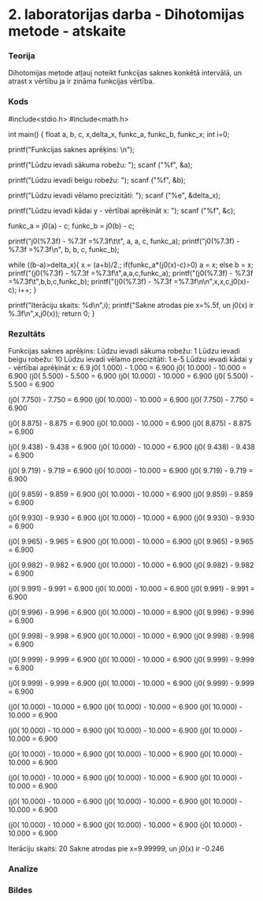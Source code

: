 # 2. laboratorijas darba - Dihotomijas metode  - atskaite

### Teorija
Dihotomijas metode atļauj noteikt funkcijas saknes konkētā intervālā, un atrast x vērtību ja ir zināma funkcijas vērtība.
### Kods
#include<stdio.h>
#include<math.h>

int main() {
 float a, b, c, x,delta_x, funkc_a, funkc_b, funkc_x;
 int i=0;

 printf("Funkcijas saknes aprēķins: \n");

 printf("Lūdzu ievadi sākuma robežu: ");
 scanf ("%f", &a);

 printf("Lūdzu ievadi beigu robežu: ");
 scanf ("%f", &b);

 printf("Lūdzu ievadi vēlamo precizitāti: ");
 scanf ("%e", &delta_x);

 printf("Lūdzu ievadi kādai  y - vērtībai  aprēķināt x: ");
 scanf ("%f", &c);

 funkc_a = j0(a) - c;
 funkc_b = j0(b) - c;

 printf("j0(%7.3f) - %7.3f =%7.3f\t\t", a, a, c, funkc_a);
 printf("j0(%7.3f) - %7.3f =%7.3f\n", b, b, c, funkc_b);

 while ((b-a)>delta_x){
  x = (a+b)/2.;
  if(funkc_a*(j0(x)-c)>0)
  a = x;
  else
  b = x;
  printf("(j0(%7.3f) - %7.3f =%7.3f\t",a,a,c,funkc_a);
  printf("(j0(%7.3f) - %7.3f =%7.3f\t",b,b,c,funkc_b);
  printf("(j0(%7.3f) - %7.3f =%7.3f\n\n",x,x,c,j0(x)-c);
  i++;
 }

 printf("Iterāciju skaits: %d\n",i);
 printf("Sakne atrodas pie x=%.5f, un j0(x) ir %.3f\n",x,j0(x));
 return 0;
}

### Rezultāts
Funkcijas saknes aprēķins: 
Lūdzu ievadi sākuma robežu: 1
Lūdzu ievadi beigu robežu: 10
Lūdzu ievadi vēlamo precizitāti: 1.e-5
Lūdzu ievadi kādai  y - vērtībai  aprēķināt x: 6.9
j0(  1.000) -   1.000 =  6.900          j0( 10.000) -  10.000 =  6.900
(j0(  5.500) -   5.500 =  6.900 (j0( 10.000) -  10.000 =  6.900 (j0(  5.500) -   5.500 =  6.900

(j0(  7.750) -   7.750 =  6.900 (j0( 10.000) -  10.000 =  6.900 (j0(  7.750) -   7.750 =  6.900

(j0(  8.875) -   8.875 =  6.900 (j0( 10.000) -  10.000 =  6.900 (j0(  8.875) -   8.875 =  6.900

(j0(  9.438) -   9.438 =  6.900 (j0( 10.000) -  10.000 =  6.900 (j0(  9.438) -   9.438 =  6.900

(j0(  9.719) -   9.719 =  6.900 (j0( 10.000) -  10.000 =  6.900 (j0(  9.719) -   9.719 =  6.900

(j0(  9.859) -   9.859 =  6.900 (j0( 10.000) -  10.000 =  6.900 (j0(  9.859) -   9.859 =  6.900

(j0(  9.930) -   9.930 =  6.900 (j0( 10.000) -  10.000 =  6.900 (j0(  9.930) -   9.930 =  6.900

(j0(  9.965) -   9.965 =  6.900 (j0( 10.000) -  10.000 =  6.900 (j0(  9.965) -   9.965 =  6.900

(j0(  9.982) -   9.982 =  6.900 (j0( 10.000) -  10.000 =  6.900 (j0(  9.982) -   9.982 =  6.900

(j0(  9.991) -   9.991 =  6.900 (j0( 10.000) -  10.000 =  6.900 (j0(  9.991) -   9.991 =  6.900

(j0(  9.996) -   9.996 =  6.900 (j0( 10.000) -  10.000 =  6.900 (j0(  9.996) -   9.996 =  6.900

(j0(  9.998) -   9.998 =  6.900 (j0( 10.000) -  10.000 =  6.900 (j0(  9.998) -   9.998 =  6.900

(j0(  9.999) -   9.999 =  6.900 (j0( 10.000) -  10.000 =  6.900 (j0(  9.999) -   9.999 =  6.900

(j0(  9.999) -   9.999 =  6.900 (j0( 10.000) -  10.000 =  6.900 (j0(  9.999) -   9.999 =  6.900

(j0( 10.000) -  10.000 =  6.900 (j0( 10.000) -  10.000 =  6.900 (j0( 10.000) -  10.000 =  6.900

(j0( 10.000) -  10.000 =  6.900 (j0( 10.000) -  10.000 =  6.900 (j0( 10.000) -  10.000 =  6.900

(j0( 10.000) -  10.000 =  6.900 (j0( 10.000) -  10.000 =  6.900 (j0( 10.000) -  10.000 =  6.900

(j0( 10.000) -  10.000 =  6.900 (j0( 10.000) -  10.000 =  6.900 (j0( 10.000) -  10.000 =  6.900

(j0( 10.000) -  10.000 =  6.900 (j0( 10.000) -  10.000 =  6.900 (j0( 10.000) -  10.000 =  6.900

(j0( 10.000) -  10.000 =  6.900 (j0( 10.000) -  10.000 =  6.900 (j0( 10.000) -  10.000 =  6.900

Iterāciju skaits: 20
Sakne atrodas pie x=9.99999, un j0(x) ir -0.246
### Analīze

### Bildes

